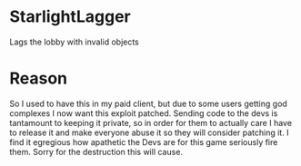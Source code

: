 # StarlightLagger

Lags the lobby with invalid objects

# Reason

So I used to have this in my paid client, but due to some users getting god complexes I now want this exploit patched. Sending code to the devs is tantamount to keeping it private, so in order for them to actually care I have to release it and make everyone abuse it so they will consider patching it. I find it egregious how apathetic the Devs are for this game seriously fire them. Sorry for the destruction this will cause.
